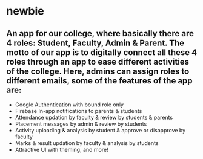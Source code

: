 # newbie

## An app for our college, where basically there are 4 roles: Student, Faculty, Admin & Parent. The motto of our app is to digitally connect all these 4 roles through an app to ease different activities of the college. Here, admins can assign roles to different emails, some of the features of the app are:

- Google Authentication with bound role only
- Firebase In-app notifications to parents & students
- Attendance updation by faculty & review by students & parents
- Placement messages by admin & review by students
- Activity uploading & analysis by student & approve or disapprove by faculty
- Marks & result updation by faculty & analysis by students
- Attractive UI with theming, and more!
